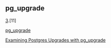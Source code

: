 ## pg_upgrade

[3](https://github.com/AV-ghub/PostgreSQL/blob/main/998%20Books/List.md).[11]

[pg_upgrade](https://postgrespro.ru/docs/postgresql/16/pgupgrade)

[Examining Postgres Upgrades with pg_upgrade](https://www.crunchydata.com/blog/examining-postgres-upgrades-with-pg_upgrade)
